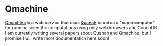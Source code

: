 Qmachine
========

[Qmachine](http://qmachine.org) is a web service that uses
[Quanah](https://github.com/wilkinson/quanah) to act as a "supercomputer" for
running scientific computations using only web browsers and CouchDB. I am
currently writing several papers about Quanah and Qmachine, but I promise I
will write more documentation here soon!

